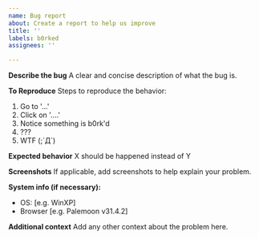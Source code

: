 ```yaml
---
name: Bug report
about: Create a report to help us improve
title: ''
labels: b0rked
assignees: ''

---
```


**Describe the bug**
A clear and concise description of what the bug is.

**To Reproduce**
Steps to reproduce the behavior:
1. Go to '...'
2. Click on '....'
3. Notice something is b0rk'd
4. ???
5. WTF (;´Д`)

**Expected behavior**
X should be happened instead of Y

**Screenshots**
If applicable, add screenshots to help explain your problem.

**System info (if necessary):**
 - OS: [e.g. WinXP]
 - Browser [e.g. Palemoon v31.4.2]


**Additional context**
Add any other context about the problem here.
